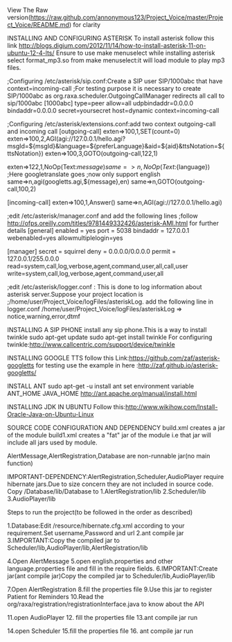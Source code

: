 View The Raw version(https://raw.github.com/annonymous123/Project_Voice/master/Project_Voice/README.md) for clarity

INSTALLING AND CONFIGURING ASTERISK
      To install asterisk follow this link http://blogs.digium.com/2012/11/14/how-to-install-asterisk-11-on-ubuntu-12-4-lts/
	Ensure to  use make menuselect while installing asterisk 
	select format_mp3.so from make menuselect:it will load module to play mp3 files.


;Configuring /etc/asterisk/sip.conf:Create a SIP user SIP/1000abc that have context=incoming-call
;For testing purpose it is necessary to create SIP/1000abc as org.raxa.scheduler.OutgoingCallManager redirects all call to sip/1000abc
[1000abc]
type=peer
allow=all
udpbindaddr=0.0.0.0 
bindaddr=0.0.0.0
secret=yoursecret
host=dynamic
context=incoming-call
   
;Configuring /etc/asterisk/extensions.conf:add two context outgoing-call and incoming call
[outgoing-call]
exten=>100,1,SET(count=0)
exten=>100,2,AGI(agi://127.0.0.1/hello.agi?msgId=${msgId}&language=${preferLanguage}&aid=${aid}&ttsNotation=${ttsNotation})
exten=>100,3,GOTO(outgoing-call,122,1)

exten=>122,1,NoOp(Text:${message})
same=>n,NoOp(Text:${language})
;Here googletranslate goes
;now only support english
same=>n,agi(googletts.agi,${message},en)
same=>n,GOTO(outgoing-call,100,2)

[incoming-call]
exten=>100,1,Answer()
same=>n,AGI(agi://127.0.0.1/hello.agi)

;edit /etc/asterisk/manager.conf and add the following lines
;follow http://ofps.oreilly.com/titles/9781449332426/asterisk-AMI.html for further details
[general]
enabled = yes
port = 5038
bindaddr = 127.0.0.1
webenabled=yes
allowmultiplelogin=yes

[manager]
secret = squirrel
deny = 0.0.0.0/0.0.0.0
permit = 127.0.0.1/255.0.0.0
read=system,call,log,verbose,agent,command,user,all,call,user
write=system,call,log,verbose,agent,command,user,all

;edit /etc/asterisk/logger.conf : This is done to log information about asterisk server.Suppose your project location is 
;/home/user/Project_Voice/logFiles/asteriskLog. add the following line in logger.conf
/home/user/Project_Voice/logFiles/asteriskLog => notice,warning,error,dtmf

INSTALLING A SIP PHONE
install any sip phone.This is a way to install twinkle
    sudo apt-get update
    sudo apt-get install twinkle
    For configuring twinkle:http://www.callcentric.com/support/device/twinkle

INSTALLING GOOGLE TTS
   follow this Link:https://github.com/zaf/asterisk-googletts
   for testing use the example in here :http://zaf.github.io/asterisk-googletts/   

INSTALL ANT
  sudo apt-get -u install ant
  set environment variable ANT_HOME JAVA_HOME
  http://ant.apache.org/manual/install.html


INSTALLING JDK IN UBUNTU
 Follow this:http://www.wikihow.com/Install-Oracle-Java-on-Ubuntu-Linux


SOURCE CODE CONFIGURATION AND DEPENDENCY
build.xml creates a jar of the module
build1.xml creates a "fat" jar of the module i.e that jar will include all jars used by module.

AlertMessage,AlertRegistration,Database are non-runnable jar(no main function)

  IMPORTANT-DEPENDENCY:AlertRegistration,Scheduler,AudioPlayer require hibernate jars.Due to size concern they are not included in source code.
    Copy /Database/lib/Database to
       1.AlertRegistration/lib
       2.Scheduler/lib
       3.AudioPlayer/lib

Steps to run the project(to be followed in the order as described)

1.Database:Edit /resource/hibernate.cfg.xml according to your requirement.Set username,Password and url
2.ant compile jar
3.IMPORTANT:Copy the compiled jar to Scheduler/lib,AudioPlayer/lib,AlertRegistration/lib

4.Open AlertMessage
5.open english.properties and other language.properties file and fill in the require fields.
6.IMPORTANT:Create jar(ant compile jar)Copy the compiled jar to Scheduler/lib,AudioPlayer/lib


7.Open AlertRegistration
8.fill the properties file
9.Use this jar to register Patient for Reminders
10.Read the  org/raxa/registration/registrationInterface.java to know about the API

11.open AudioPlayer
12. fill the properties file
13.ant compile jar run

14.open  Scheduler
15.fill the properties file
16. ant compile jar run


 
   
